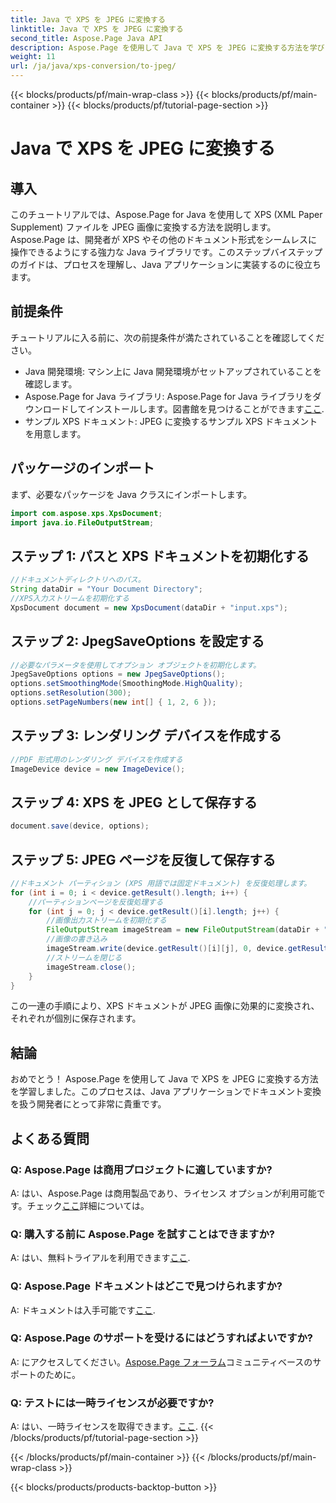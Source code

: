 ```yaml
---
title: Java で XPS を JPEG に変換する
linktitle: Java で XPS を JPEG に変換する
second_title: Aspose.Page Java API
description: Aspose.Page を使用して Java で XPS を JPEG に変換する方法を学びます。シームレスな統合のための段階的な手順を記載した包括的なガイド。
weight: 11
url: /ja/java/xps-conversion/to-jpeg/
---
```


{{< blocks/products/pf/main-wrap-class >}}
{{< blocks/products/pf/main-container >}}
{{< blocks/products/pf/tutorial-page-section >}}

# Java で XPS を JPEG に変換する

## 導入
このチュートリアルでは、Aspose.Page for Java を使用して XPS (XML Paper Supplement) ファイルを JPEG 画像に変換する方法を説明します。 Aspose.Page は、開発者が XPS やその他のドキュメント形式をシームレスに操作できるようにする強力な Java ライブラリです。このステップバイステップのガイドは、プロセスを理解し、Java アプリケーションに実装するのに役立ちます。
## 前提条件
チュートリアルに入る前に、次の前提条件が満たされていることを確認してください。
- Java 開発環境: マシン上に Java 開発環境がセットアップされていることを確認します。
-  Aspose.Page for Java ライブラリ: Aspose.Page for Java ライブラリをダウンロードしてインストールします。図書館を見つけることができます[ここ](https://releases.aspose.com/page/java/).
- サンプル XPS ドキュメント: JPEG に変換するサンプル XPS ドキュメントを用意します。
## パッケージのインポート
まず、必要なパッケージを Java クラスにインポートします。
```java
import com.aspose.xps.XpsDocument;
import java.io.FileOutputStream;
```
## ステップ 1: パスと XPS ドキュメントを初期化する
```java
//ドキュメントディレクトリへのパス。
String dataDir = "Your Document Directory";
//XPS入力ストリームを初期化する
XpsDocument document = new XpsDocument(dataDir + "input.xps");
```
## ステップ 2: JpegSaveOptions を設定する
```java
//必要なパラメータを使用してオプション オブジェクトを初期化します。
JpegSaveOptions options = new JpegSaveOptions();
options.setSmoothingMode(SmoothingMode.HighQuality);
options.setResolution(300);
options.setPageNumbers(new int[] { 1, 2, 6 });
```
## ステップ 3: レンダリング デバイスを作成する
```java
//PDF 形式用のレンダリング デバイスを作成する
ImageDevice device = new ImageDevice();
```
## ステップ 4: XPS を JPEG として保存する
```java
document.save(device, options);
```
## ステップ 5: JPEG ページを反復して保存する
```java
//ドキュメント パーティション (XPS 用語では固定ドキュメント) を反復処理します。
for (int i = 0; i < device.getResult().length; i++) {
    //パーティションページを反復処理する
    for (int j = 0; j < device.getResult()[i].length; j++) {
        //画像出力ストリームを初期化する
        FileOutputStream imageStream = new FileOutputStream(dataDir + "XPStoJPEG" + "_" + (i + 1) + "_" + (j + 1) + ".jpeg");
        //画像の書き込み
        imageStream.write(device.getResult()[i][j], 0, device.getResult()[i][j].length);
        //ストリームを閉じる
        imageStream.close();
    }
}
```
この一連の手順により、XPS ドキュメントが JPEG 画像に効果的に変換され、それぞれが個別に保存されます。
## 結論
おめでとう！ Aspose.Page を使用して Java で XPS を JPEG に変換する方法を学習しました。このプロセスは、Java アプリケーションでドキュメント変換を扱う開発者にとって非常に貴重です。
## よくある質問

### Q: Aspose.Page は商用プロジェクトに適していますか?
 A: はい、Aspose.Page は商用製品であり、ライセンス オプションが利用可能です。チェック[ここ](https://purchase.aspose.com/buy)詳細については。
### Q: 購入する前に Aspose.Page を試すことはできますか?
 A: はい、無料トライアルを利用できます[ここ](https://releases.aspose.com/).
### Q: Aspose.Page ドキュメントはどこで見つけられますか?
 A: ドキュメントは入手可能です[ここ](https://reference.aspose.com/page/java/).
### Q: Aspose.Page のサポートを受けるにはどうすればよいですか?
 A: にアクセスしてください。[Aspose.Page フォーラム](https://forum.aspose.com/c/page/39)コミュニティベースのサポートのために。
### Q: テストには一時ライセンスが必要ですか?
 A: はい、一時ライセンスを取得できます。[ここ](https://purchase.aspose.com/temporary-license/).
{{< /blocks/products/pf/tutorial-page-section >}}

{{< /blocks/products/pf/main-container >}}
{{< /blocks/products/pf/main-wrap-class >}}

{{< blocks/products/products-backtop-button >}}
